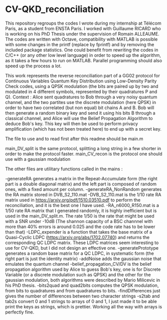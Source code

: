 # CV-QKD_reconciliation

This repository regroups the codes I wrote during my internship at Télécom Paris, as a student from ENSTA Paris. I worked with Guillaume RICARD who is working on his PhD Thesis under the supervision of Romain ALLEAUME.
The codes are written with Octave, compatibility with MATLAB is possible with some changes in the printf (replace by fprintf) and by removing the included package statistics. One could benefit from rewriting the codes in C/C++ (or any other low level language) in order to speed up the algorithm, as it takes a few hours to run on MATLAB. Parallel programming should also speed up the process a lot.

This work represents the reverse reconciliation part of a GG02 protocol for Continuous Variables Quantum Key Distribution using Low-Density Parity Check codes, using a QPSK modulation (the bits are paired up by two and modulated in 4 different symbols, represented by their quadratures P and Q).
Context : Alice sent quadratures to Bob through a very noisy quantum channel, and the two partites use the discrete modulation (here QPSK) in order to have two correlated (but non equal) bit chains A and B. Bob will then generate a random binary key and send it using his bits B through a classical channel, and Alice will use the Belief Propagation Algorithm to deduce Bob's key.
This key will then be used to perform privacy amplification (which has not been treated here) to end up with a secret key.


The file to use and to read first after this readme should be main.m

main_DV_split is the same protocol, splitting a long string in a few shorter in order to make the protocol faster.
main_CV_recon is the protocol one should use with a gaussian modulation


The other  files are utilitary functions called in the mains :

-generateRA generates a matrix in the Repeat-Accumulate form (the right part is a double diagonal matrix) and the left part is composed of random ones, with a fixed amount per column.
-generateRA_NonRandom generates the RA matrix stored in DVB_S2_110.mat
-DVB_S2_110.mat is the 1/10 rate RA matrix used in https://arxiv.org/pdf/1510.03510.pdf to perform the reconciliation, and it is the best one I have used.
-RA_n6000_R150.mat is a 1/50 rate RA matrix that I generated randomly, it is highly inefficient but is used in the main_DV_split.m. The rate 1/50 is the rate that might be used with a SNR under -10dB (The shannon capacity of a BSC channnel with more than 40% errors is around 0.025 and the code rate has to be lower than that)
-LDPC_expender is a function that takes the base matrix of a Quasi-Cyclic LDPC (https://arxiv.org/abs/1702.07740) and returns the corresponding QC LDPC matrix. These LDPC matrices seem interesting to use for CV-QKD, but I did not design an effective one.
-generatePrototype generates a random base matrix for a QC LDPC, in systematic form (the right part is just the identity matrix)
-addNoise adds the gaussian noise that emulates the quantum channel
-belief_propagation_CV/DV is the belief propagation algorithm used by Alice to guess Bob's key, one is for Discrete Variable (or a discrete modulation such as QPSK) and the other for the gaussian modulation, both algorithms were described by Mario Milicevic in his PhD thesis.
-bits2quad and quad2bits computes the QPSK modulation, from bits to quadratures and from quadratures to bits.
-findDifferences just gives the number of differences between two character strings
-s2tab and tab2s convert 0 and 1 strings to arrays of 0 and 1, I just made it to be able print the keys as strings, which is prettier. Working all the way with arrays is perfectly fine.
